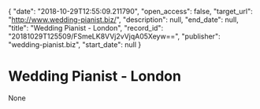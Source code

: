 {
  "date": "2018-10-29T12:55:09.211790", 
  "open_access": false, 
  "target_url": "http://www.wedding-pianist.biz/", 
  "description": null, 
  "end_date": null, 
  "title": "Wedding Pianist - London", 
  "record_id": "20181029T125509/FSmeLK8VVj2vVjqA05Xeyw==", 
  "publisher": "wedding-pianist.biz", 
  "start_date": null
}

# Wedding Pianist - London

None